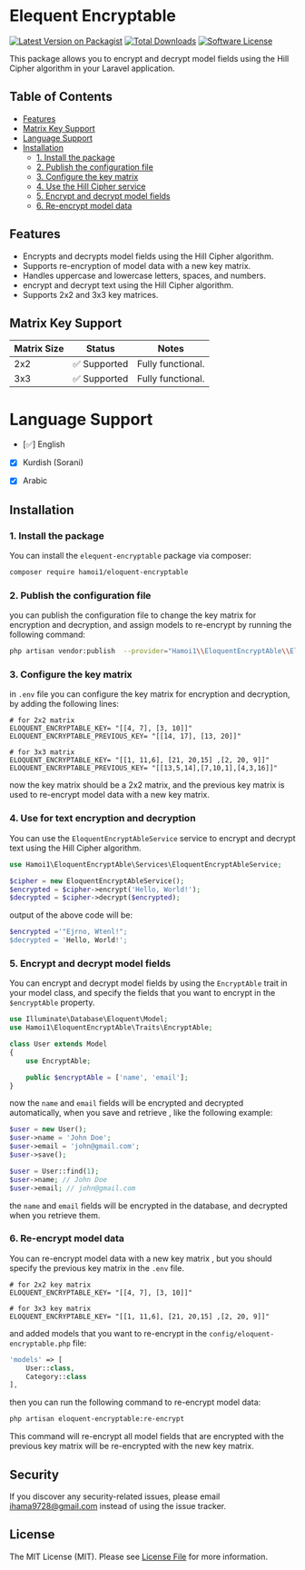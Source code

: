 # Elequent Encryptable 

[![Latest Version on Packagist](https://img.shields.io/packagist/v/hamoi1/elequent-encryptable.svg?style=flat-square)](https://packagist.org/packages/hamoi1/elequent-encryptable)
[![Total Downloads](https://img.shields.io/packagist/dt/hamoi1/elequent-encryptable.svg?style=flat-square)](https://packagist.org/packages/hamoi1/elequent-encryptable)
[![Software License](https://img.shields.io/badge/license-MIT-brightgreen.svg)](LICENSE)

This package allows you to encrypt and decrypt model fields using the Hill Cipher algorithm in your Laravel application.

## Table of Contents
- [Features](#features)
- [Matrix Key Support](#matrix-key-support)
- [Language Support](#language-support)
- [Installation](#installation)
  - [1. Install the package](#1-install-the-package)
  - [2. Publish the configuration file](#2-publish-the-configuration-file)
  - [3. Configure the key matrix](#3-configure-the-key-matrix)
  - [4. Use the Hill Cipher service](#4-use-the-hill-cipher-service)
  - [5. Encrypt and decrypt model fields](#5-encrypt-and-decrypt-model-fields)
  - [6. Re-encrypt model data](#6-re-encrypt-model-data)

## Features
- Encrypts and decrypts model fields using the Hill Cipher algorithm.
- Supports re-encryption of model data with a new key matrix.
- Handles uppercase and lowercase letters, spaces, and numbers.
- encrypt and decrypt text using the Hill Cipher algorithm.
- Supports 2x2 and 3x3 key matrices.

## Matrix Key Support

| Matrix Size    | Status       | Notes                  |
|--------------------|----------------------|------------------------|
| 2x2            | ✅ Supported | Fully functional.      |
| 3x3            | ✅ Supported | Fully functional.      |

# Language Support
- [✅] English
- [x] Kurdish (Sorani) 
- [x] Arabic


## Installation
### 1. Install the package

You can install the `elequent-encryptable` package via composer:
```bash
composer require hamoi1/eloquent-encryptable
```

### 2. Publish the configuration file
you can publish the configuration file to change the key matrix for encryption and decryption, and assign models to re-encrypt by running the following command:
```bash
php artisan vendor:publish  --provider="Hamoi1\\EloquentEncryptAble\\EloquentEncryptAbleServiceProvider" --tag="config"
```

### 3. Configure the key matrix
in `.env` file you can configure the key matrix for encryption and decryption, by adding the following lines:

```env
# for 2x2 matrix
ELOQUENT_ENCRYPTABLE_KEY= "[[4, 7], [3, 10]]"
ELOQUENT_ENCRYPTABLE_PREVIOUS_KEY= "[[14, 17], [13, 20]]"

# for 3x3 matrix
ELOQUENT_ENCRYPTABLE_KEY= "[[1, 11,6], [21, 20,15] ,[2, 20, 9]]"
ELOQUENT_ENCRYPTABLE_PREVIOUS_KEY= "[[13,5,14],[7,10,1],[4,3,16]]"
```
now the key matrix should be a 2x2 matrix, and the previous key matrix is used to re-encrypt model data with a new key matrix.

### 4. Use for text encryption and decryption
You can use the `EloquentEncryptAbleService` service to encrypt and decrypt text using the Hill Cipher algorithm.
```php
use Hamoi1\EloquentEncryptAble\Services\EloquentEncryptAbleService;

$cipher = new EloquentEncryptAbleService();
$encrypted = $cipher->encrypt('Hello, World!');
$decrypted = $cipher->decrypt($encrypted);
```

output of the above code will be:

```php
$encrypted ='"Ejrno, Wtenl!";
$decrypted = 'Hello, World!';
```

### 5. Encrypt and decrypt model fields
You can encrypt and decrypt model fields by using the `EncryptAble` trait in your model class, and specify the fields that you want to encrypt in the `$encryptAble` property.
```php
use Illuminate\Database\Eloquent\Model;
use Hamoi1\EloquentEncryptAble\Traits\EncryptAble;

class User extends Model
{
    use EncryptAble;

    public $encryptAble = ['name', 'email'];
}
```
now the `name` and `email` fields will be encrypted and decrypted automatically,
when you save and retrieve , like the following example:
```php
$user = new User();
$user->name = 'John Doe';
$user->email = 'john@gmail.com';
$user->save();

$user = User::find(1);
$user->name; // John Doe
$user->email; // john@gmail.com
```
the `name` and `email` fields will be encrypted in the database, and decrypted when you retrieve them.

### 6. Re-encrypt model data
You can re-encrypt model data with a new key matrix , but you should specify the previous key matrix in the `.env` file.

```env
# for 2x2 key matrix
ELOQUENT_ENCRYPTABLE_KEY= "[[4, 7], [3, 10]]"

# for 3x3 key matrix
ELOQUENT_ENCRYPTABLE_KEY= "[[1, 11,6], [21, 20,15] ,[2, 20, 9]]"
```

and added models that you want to re-encrypt in the `config/eloquent-encryptable.php` file:
```php
'models' => [
    User::class,
    Category::class
],
```
then you can run the following command to re-encrypt model data:
```bash
php artisan eloquent-encryptable:re-encrypt
```
This command will re-encrypt all model fields that are encrypted with the previous key matrix will be re-encrypted with the new key matrix.
## Security

If you discover any security-related issues, please email [ihama9728@gmail.com](mailto:ihama9728@gmail.com) instead of using the issue tracker.


## License
The MIT License (MIT). Please see [License File](LICENSE) for more information.